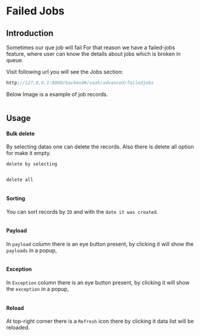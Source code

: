 # Failed Jobs

[comment]: <> ([[toc]])

## Introduction

Sometimes our que job will fail For that reason we have a failed-jobs feature, where user can know the details about jobs which is broken in queue.

Visit following url you will see the Jobs section:

```php
http://127.0.0.1:8000/backend#/vaah/advanced/failedjobs
```

Below Image is a example of job records.

<img :src="$withBase('/images/failedjobs-1.png')">

## Usage

#### Bulk delete

By selecting datas one can delete the records. Also there is delete all option for make it empty.

```delete by selecting```

<img :src="$withBase('/images/failedjobs-2.png')">

```delete all```

<img :src="$withBase('/images/failedjobs-3.png')">

#### Sorting
You can sort records by `ID` and with the `date it was created`.

<img :src="$withBase('/images/failedjobs-4.png')">

#### Payload
In `payload` column there is an eye button present, by clicking it will show the `payloads` in a popup,

<img :src="$withBase('/images/failedjobs-5.png')">

#### Exception
In `Exception` column there is an eye button present, by clicking it will show the `exception` in a popup,

<img :src="$withBase('/images/failedjobs-6.png')">

#### Reload
At top-right corner there is a `Refresh` icon there by clicking it data list will be reloaded.

<img :src="$withBase('/images/failedjobs-7.png')">